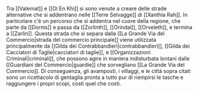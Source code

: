 Tra [[Valemat]] e [[Ol En Khi]] si sono venute a creare delle strade alternative che si addentrano nelle [[Terre Selvagge]] di [[Xanthia Rah]]. In particolare c'è un percorso che si addentra nel cuore della regione, che parte da [[Dornis]] e passa da [[Zorlinth]], [[Orindal]], [[Orveleth]], e termina a [[Zarlin]]. Questa strada che si separa dalla [[La Grande Via del Commercio|strada del commercio principale]] viene utilizzata principalmente da [[Gilda dei Contrabbandieri|contrabbandieri]], [[Gilda dei Cacciatori di Taglie|cacciatori di taglie]], e [[Organizzazioni Criminali|criminali]], che possono agire in maniera indisturbata lontani dalle [[Guardiani del Commercio|guardie]] che sorvegliano [[La Grande Via del Commercio]]. 
Di conseguenza, gli avamposti, i villaggi, e le città sopra citati sono un ricettacolo di gentaglia pronta a tutto pur di riempirsi le tasche e raggiungere i propri scopi, costi quel che costi.